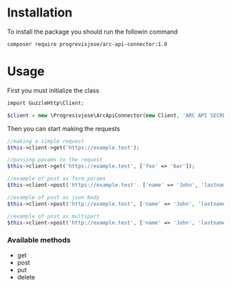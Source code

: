 # Installation

To install the package you should run the followin command

```composer require progrevisjose/arc-api-connector:1.0```

# Usage

First you must initialize the class

```php
import GuzzleHttp\Client;

$client = new \Progresivjose\ArcApiConnector(new Client, 'ARC API SECRET TOKEN');
```

Then you can start making the requests

```php
//making a simple request
$this->client->get('https://example.test');

//passing params to the request
$this->client->get('https://example.test', ['foo' => 'bar']);

//example of post as form_params
$this->client->post('https://example.test'. ['name' => 'John', 'lastname' => 'Doe']);

//example of post as json body
$this->client->post('http://example.test', ['name' => 'John', 'lastname' => 'Doe'], 'json');

//example of post as multipart
$this->client->post('http://example.test', ['name' => 'John', 'lastname' => 'Doe'], 'multipart');
```

### Available methods
- get
- post
- put
- delete
